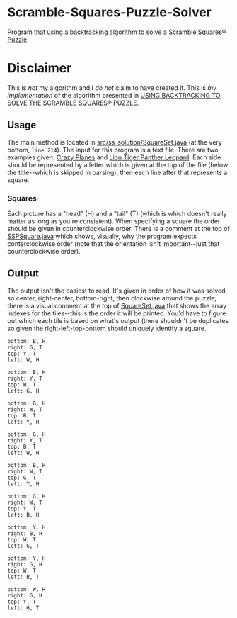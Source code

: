 # Scramble-Squares-Puzzle-Solver
Program that using a backtracking algorithm to solve a [Scramble Squares® Puzzle](https://www.scramblesquares.com/).

# Disclaimer
This is *not* my algorithm and I *do not* claim to have created it. This is *my implementation* of the algorithm presented in [USING BACKTRACKING TO SOLVE THE
SCRAMBLE SQUARES® PUZZLE](https://github.com/jbennatt/Scramble-Squares-Puzzle-Solver/blob/master/backtrackingPaper.pdf).

## Usage
The main method is located in [src/ss_solution/SquareSet.java](https://github.com/jbennatt/Scramble-Squares-Puzzle-Solver/blob/master/src/ss_solution/SSPSquare.java) (at the very bottom, `line 214`). The input for this program is a text file. There are two examples given: [Crazy Planes](https://github.com/jbennatt/Scramble-Squares-Puzzle-Solver/blob/master/Crazy%20Planes) and [Lion Tiger Panther Leopard](https://github.com/jbennatt/Scramble-Squares-Puzzle-Solver/blob/master/Lion%20Tiger%20Panther%20Leopard). Each side should be represented by a letter which is given at the top of the file (below the title--which is skipped in parsing), then each line after that represents a square.

### Squares
Each picture has a "head" (H) and a "tail" (T) (which is which doesn't really matter as long as you're consistent). When specifying a square the order should be given in counterclockwise order. There is a comment at the top of [SSPSquare.java](https://github.com/jbennatt/Scramble-Squares-Puzzle-Solver/blob/master/src/ss_solution/SSPSquare.java) which shows, visually, why the program expects conterclockwise order (note that the orientation isn't important--just that counterclockwise order).

## Output
The output isn't the easiest to read. It's given in order of how it was solved, so center, right-center, bottom-right, then clockwise around the puzzle; there is a visual comment at the top of [SquareSet.java](https://github.com/jbennatt/Scramble-Squares-Puzzle-Solver/blob/master/src/ss_solution/SquareSet.java) that shows the array indexes for the tiles--this is the order it will be printed. You'd have to figure out which each tile is based on what's output (there shouldn't be duplicates so given the right-left-top-bottom should uniquely identify a square.

```
bottom: B, H
right: G, T
top: Y, T
left: W, H

bottom: B, H
right: Y, T
top: W, T
left: G, H

bottom: B, H
right: W, T
top: B, T
left: Y, H

bottom: G, H
right: Y, T
top: B, T
left: W, H

bottom: B, H
right: W, T
top: G, T
left: Y, H

bottom: G, H
right: W, T
top: Y, T
left: B, H

bottom: Y, H
right: B, H
top: W, T
left: G, T

bottom: Y, H
right: G, H
top: W, T
left: B, T

bottom: W, H
right: G, H
top: Y, T
left: G, T
```
